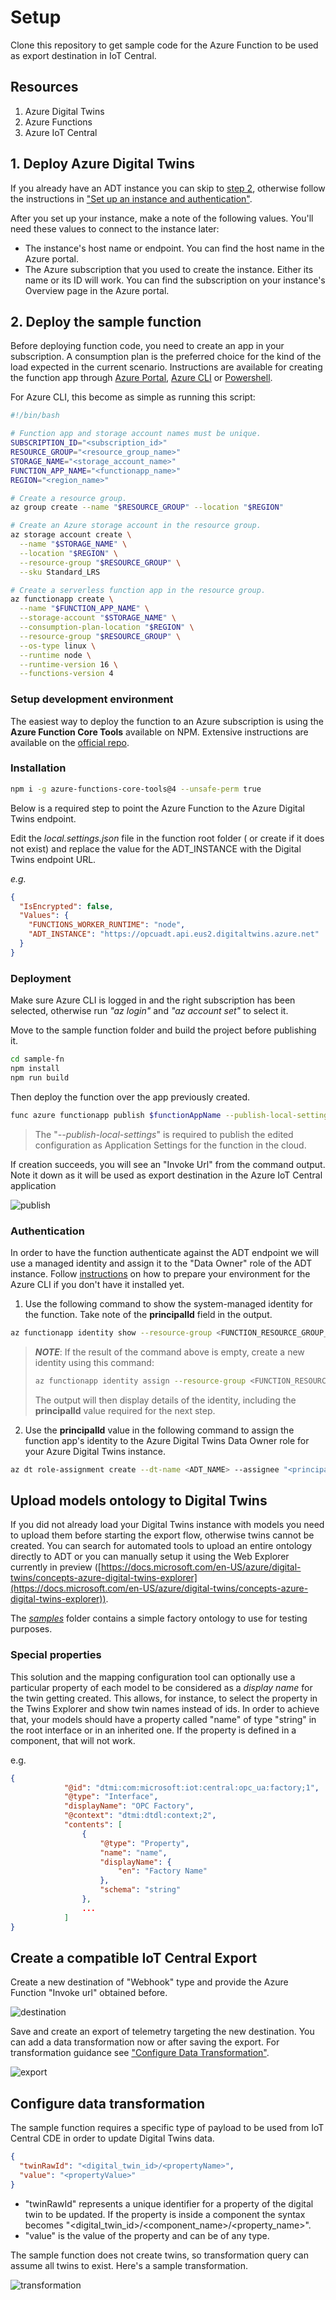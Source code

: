 # Setup

Clone this repository to get sample code for the Azure Function to be used as export destination in IoT Central.

## Resources

1. Azure Digital Twins
2. Azure Functions
3. Azure IoT Central

## 1. Deploy Azure Digital Twins

If you already have an ADT instance you can skip to [step 2](#2-deploy-the-sample-function), otherwise follow the instructions in ["Set up an instance and authentication"](https://docs.microsoft.com/en-us/azure/digital-twins/how-to-set-up-instance-portal).

After you set up your instance, make a note of the following values. You'll need these values to connect to the instance later:

- The instance's host name or endpoint. You can find the host name in the Azure portal.
- The Azure subscription that you used to create the instance. Either its name or its ID will work. You can find the subscription on your instance's Overview page in the Azure portal.

## 2. Deploy the sample function

Before deploying function code, you need to create an app in your subscription. A consumption plan is the preferred choice for the kind of the load expected in the current scenario.
Instructions are available for creating the function app through [Azure Portal](https://docs.microsoft.com/en-us/azure/azure-functions/functions-create-function-app-portal#create-a-function-app), [Azure CLI](https://docs.microsoft.com/en-us/azure/azure-functions/scripts/functions-cli-create-serverless) or [Powershell](https://docs.microsoft.com/en-us/azure/azure-functions/create-first-function-cli-powershell?tabs=azure-cli%2Cbrowser#create-supporting-azure-resources-for-your-function).

For Azure CLI, this become as simple as running this script:

```bash
#!/bin/bash

# Function app and storage account names must be unique.
SUBSCRIPTION_ID="<subscription_id>"
RESOURCE_GROUP="<resource_group_name>"
STORAGE_NAME="<storage_account_name>"
FUNCTION_APP_NAME="<functionapp_name>"
REGION="<region_name>"

# Create a resource group.
az group create --name "$RESOURCE_GROUP" --location "$REGION"

# Create an Azure storage account in the resource group.
az storage account create \
  --name "$STORAGE_NAME" \
  --location "$REGION" \
  --resource-group "$RESOURCE_GROUP" \
  --sku Standard_LRS

# Create a serverless function app in the resource group.
az functionapp create \
  --name "$FUNCTION_APP_NAME" \
  --storage-account "$STORAGE_NAME" \
  --consumption-plan-location "$REGION" \
  --resource-group "$RESOURCE_GROUP" \
  --os-type linux \
  --runtime node \
  --runtime-version 16 \
  --functions-version 4
```

### Setup development environment

The easiest way to deploy the function to an Azure subscription is using the **Azure Function Core Tools** available on NPM.
Extensive instructions are available on the [official repo](https://github.com/Azure/azure-functions-core-tools).

### Installation

```sh
npm i -g azure-functions-core-tools@4 --unsafe-perm true
```

Below is a required step to point the Azure Function to the Azure Digital Twins endpoint.

Edit the _local.settings.json_ file in the function root folder ( or create if it does not exist) and replace the value for the ADT_INSTANCE with the Digital Twins endpoint URL.

_e.g._

```json
{
  "IsEncrypted": false,
  "Values": {
    "FUNCTIONS_WORKER_RUNTIME": "node",
    "ADT_INSTANCE": "https://opcuadt.api.eus2.digitaltwins.azure.net"
  }
}
```

### Deployment

Make sure Azure CLI is logged in and the right subscription has been selected, otherwise run _"az login"_ and _"az account set"_ to select it.

Move to the sample function folder and build the project before publishing it.

```sh
cd sample-fn
npm install
npm run build
```

Then deploy the function over the app previously created.

```sh
func azure functionapp publish $functionAppName --publish-local-settings --nozip
```

> The "_--publish-local-settings_" is required to publish the edited configuration as Application Settings for the function in the cloud.

If creation succeeds, you will see an "Invoke Url" from the command output.
Note it down as it will be used as export destination in the Azure IoT Central application

![publish](../media/function_publish.png)

### Authentication

In order to have the function authenticate against the ADT endpoint we will use a managed identity and assign it to the "Data Owner" role of the ADT instance.
Follow [instructions](https://docs.microsoft.com/en-us/azure/digital-twins/tutorial-end-to-end#prepare-your-environment-for-the-azure-cli) on how to prepare your environment for the Azure CLI if you don't have it installed yet.

1. Use the following command to show the system-managed identity for the function. Take note of the **principalId** field in the output.

```sh
az functionapp identity show --resource-group <FUNCTION_RESOURCE_GROUP_NAME> --name <FUNCTION_NAME>
```

> **_NOTE_**: If the result of the command above is empty, create a new identity using this command:
>
> ```sh
> az functionapp identity assign --resource-group <FUNCTION_RESOURCE_GROUP_NAME> --name <FUNCTION_NAME>
> ```
>
> The output will then display details of the identity, including the **principalId** value required for the next step.

2. Use the **principalId** value in the following command to assign the function app's identity to the Azure Digital Twins Data Owner role for your Azure Digital Twins instance.

```sh
az dt role-assignment create --dt-name <ADT_NAME> --assignee "<principal-ID>" --role "Azure Digital Twins Data Owner"
```

## Upload models ontology to Digital Twins
If you did not already load your Digital Twins instance with models you need to upload them before starting the export flow, otherwise twins cannot be created.
You can search for automated tools to upload an entire ontology directly to ADT or you can manually setup it using the Web Explorer currently in preview ([https://docs.microsoft.com/en-US/azure/digital-twins/concepts-azure-digital-twins-explorer](https://docs.microsoft.com/en-US/azure/digital-twins/concepts-azure-digital-twins-explorer)).

The [_samples_](../samples/) folder contains a simple factory ontology to use for testing purposes.

### Special properties
This solution and the mapping configuration tool can optionally use a particular property of each model to be considered as a _display name_ for the twin getting created. This allows, for instance, to select the property in the Twins Explorer and show twin names instead of ids.
In order to achieve that, your models should have a property called "name" of type "string" in the root interface or in an inherited one. If the property is defined in a component, that will not work.

e.g.
```json
{
            "@id": "dtmi:com:microsoft:iot:central:opc_ua:factory;1",
            "@type": "Interface",
            "displayName": "OPC Factory",
            "@context": "dtmi:dtdl:context;2",
            "contents": [
                {
                    "@type": "Property",
                    "name": "name",
                    "displayName": {
                        "en": "Factory Name"
                    },
                    "schema": "string"
                },
                ...
            ]
}
```

## Create a compatible IoT Central Export

Create a new destination of "Webhook" type and provide the Azure Function "Invoke url" obtained before.

![destination](../media/destination.png)

Save and create an export of telemetry targeting the new destination. You can add a data transformation now or after saving the export. For transformation guidance see ["Configure Data Transformation"](#configure-data-transformation).

![export](../media/export.png)

## Configure data transformation

The sample function requires a specific type of payload to be used from IoT Central CDE in order to update Digital Twins data.

```json
{
  "twinRawId": "<digital_twin_id>/<propertyName>",
  "value": "<propertyValue>"
}
```

- "twinRawId" represents a unique identifier for a property of the digital twin to be updated. If the property is inside a component the syntax becomes "<digital_twin_id>/<component_name>/<property_name>".
- "value" is the value of the property and can be of any type.

The sample function does not create twins, so transformation query can assume all twins to exist. Here's a sample transformation.

![transformation](../media/transformation.png)
